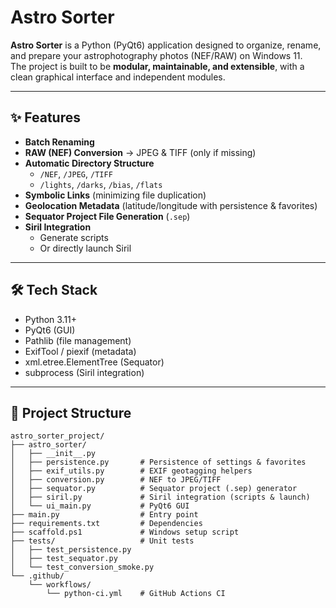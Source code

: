 # Astro Sorter

**Astro Sorter** is a Python (PyQt6) application designed to organize, rename, and prepare your astrophotography photos (NEF/RAW) on Windows 11.  
The project is built to be **modular, maintainable, and extensible**, with a clean graphical interface and independent modules.

---

## ✨ Features

- **Batch Renaming**  
- **RAW (NEF) Conversion** → JPEG & TIFF (only if missing)  
- **Automatic Directory Structure**  
  - `/NEF`, `/JPEG`, `/TIFF`  
  - `/lights`, `/darks`, `/bias`, `/flats`  
- **Symbolic Links** (minimizing file duplication)  
- **Geolocation Metadata** (latitude/longitude with persistence & favorites)  
- **Sequator Project File Generation** (`.sep`)  
- **Siril Integration**  
  - Generate scripts  
  - Or directly launch Siril  

---

## 🛠️ Tech Stack

- Python 3.11+  
- PyQt6 (GUI)  
- Pathlib (file management)  
- ExifTool / piexif (metadata)  
- xml.etree.ElementTree (Sequator)  
- subprocess (Siril integration)  

---

## 📂 Project Structure

```text
astro_sorter_project/
├── astro_sorter/
│   ├── __init__.py
│   ├── persistence.py       # Persistence of settings & favorites
│   ├── exif_utils.py        # EXIF geotagging helpers
│   ├── conversion.py        # NEF to JPEG/TIFF
│   ├── sequator.py          # Sequator project (.sep) generator
│   ├── siril.py             # Siril integration (scripts & launch)
│   └── ui_main.py           # PyQt6 GUI
├── main.py                  # Entry point
├── requirements.txt         # Dependencies
├── scaffold.ps1             # Windows setup script
├── tests/                   # Unit tests
│   ├── test_persistence.py
│   ├── test_sequator.py
│   └── test_conversion_smoke.py
└── .github/
    └── workflows/
        └── python-ci.yml    # GitHub Actions CI
